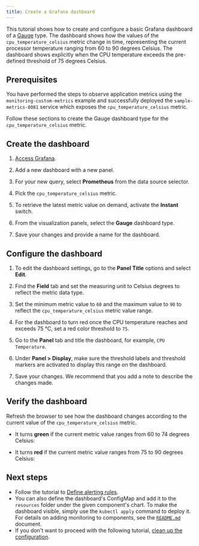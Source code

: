 ```yaml
---
title: Create a Grafana dashboard
---
```


This tutorial shows how to create and configure a basic Grafana dashboard of a [Gauge](https://grafana.com/docs/grafana/latest/panels/visualizations/gauge-panel/#gauge-panel) type. The dashboard shows how the values of the `cpu_temperature_celsius` metric change in time, representing the current processor temperature ranging from 60 to 90 degrees Celsius. The dashboard shows explicitly when the CPU temperature exceeds the pre-defined threshold of 75 degrees Celsius.

## Prerequisites

You have performed the steps to observe application metrics using the `monitoring-custom-metrics` example and successfully deployed the `sample-metrics-8081` service which exposes the `cpu_temperature_celsius` metric.

Follow these sections to create the Gauge dashboard type for the `cpu_temperature_celsius` metric.

## Create the dashboard

1. [Access Grafana](../../../04-operation-guides/operations/obsv-02-access-expose-kiali-grafana.md).

2. Add a new dashboard with a new panel.

3. For your new query, select **Prometheus** from the data source selector.

4. Pick the `cpu_temperature_celsius` metric.

5. To retrieve the latest metric value on demand, activate the **Instant** switch.

6. From the visualization panels, select the **Gauge** dashboard type.

7. Save your changes and provide a name for the dashboard.

## Configure the dashboard

1. To edit the dashboard settings, go to the **Panel Title** options and select **Edit**.

2. Find the **Field** tab and set the measuring unit to Celsius degrees to reflect the metric data type.

3. Set the minimum metric value to `60` and the maximum value to `90` to reflect the `cpu_temperature_celsius` metric value range.

4. For the dashboard to turn red once the CPU temperature reaches and exceeds 75 °C, set a red color threshold to `75`.

5. Go to the **Panel** tab and title the dashboard, for example, `CPU Temperature`.

6. Under **Panel > Display**, make sure the threshold labels and threshold markers are activated to display this range on the dashboard.

7. Save your changes. We recommend that you add a note to describe the changes made.

## Verify the dashboard

Refresh the browser to see how the dashboard changes according to the current value of the `cpu_temperature_celsius` metric.

- It turns **green** if the current metric value ranges from 60 to 74 degrees Celsius:

- It turns **red** if the current metric value ranges from 75 to 90 degrees Celsius:

## Next steps

- Follow the tutorial to [Define alerting rules](obsv-04-define-alerting-rules-monitor.md).
- You can also define the dashboard's ConfigMap and add it to the `resources` folder under the given component's chart. To make the dashboard visible, simply use the `kubectl apply` command to deploy it. For details on adding monitoring to components, see the [`README.md`](https://github.com/kyma-project/kyma/blob/master/resources/monitoring/charts/grafana/README.md) document.
- If you don't want to proceed with the following tutorial, [clean up the configuration](obsv-06-clean-up-configuration.md).
